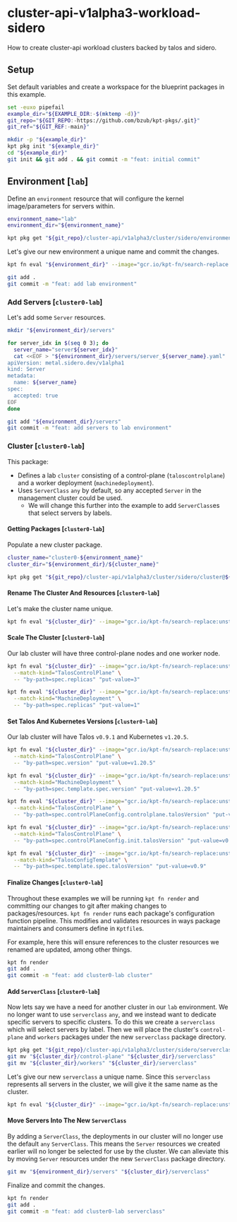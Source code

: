 # cluster-api-v1alpha3-workload-sidero

How to create cluster-api workload clusters backed by talos and sidero.

## Setup

Set default variables and create a workspace for the blueprint packages in this example.

<!-- @initializeWorkspace @test -->
```sh
set -euxo pipefail
example_dir="${EXAMPLE_DIR:-$(mktemp -d)}"
git_repo="${GIT_REPO:-https://github.com/bzub/kpt-pkgs/.git}"
git_ref="${GIT_REF:-main}"

mkdir -p "${example_dir}"
kpt pkg init "${example_dir}"
cd "${example_dir}"
git init && git add . && git commit -m "feat: initial commit"
```

## Environment [`lab`]

Define an `environment` resource that will configure the kernel image/parameters for servers within.

<!-- @createEnvironment @test -->
```sh
environment_name="lab"
environment_dir="${environment_name}"

kpt pkg get "${git_repo}/cluster-api/v1alpha3/cluster/sidero/environment@${git_ref}" "${environment_dir}"
```

Let's give our new environment a unique name and commit the changes.

<!-- @renameEnvironment @test -->
```sh
kpt fn eval "${environment_dir}" --image="gcr.io/kpt-fn/search-replace:unstable" -- "by-path=metadata.name" "put-value=${environment_name}"

git add .
git commit -m "feat: add lab environment"
```

### Add Servers [`cluster0-lab`]

Let's add some `Server` resources.

<!-- @addServers @test -->
```sh
mkdir "${environment_dir}/servers"

for server_idx in $(seq 0 3); do
  server_name="server${server_idx}"
  cat <<EOF > "${environment_dir}/servers/server_${server_name}.yaml"
apiVersion: metal.sidero.dev/v1alpha1
kind: Server
metadata:
  name: ${server_name}
spec:
  accepted: true
EOF
done

git add "${environment_dir}/servers"
git commit -m "feat: add servers to lab environment"
```

### Cluster [`cluster0-lab`]

This package:
- Defines a lab `cluster` consisting of a control-plane (`taloscontrolplane`) and a worker deployment (`machinedeployment`).
- Uses `ServerClass` `any` by default, so any accepted `Server` in the management cluster could be used.
  - We will change this further into the example to add `ServerClass`es that select servers by labels.

#### Getting Packages [`cluster0-lab`]

Populate a new cluster package.

<!-- @gettingPackages @test -->
```sh
cluster_name="cluster0-${environment_name}"
cluster_dir="${environment_dir}/${cluster_name}"

kpt pkg get "${git_repo}/cluster-api/v1alpha3/cluster/sidero/cluster@${git_ref}" "${cluster_dir}"
```

#### Rename The Cluster And Resources [`cluster0-lab`]

Let's make the cluster name unique.

<!-- @setClusterResourceNames @test -->
```sh
kpt fn eval "${cluster_dir}" --image="gcr.io/kpt-fn/search-replace:unstable" -- "by-path=metadata.name" "put-value=${cluster_name}"
```

#### Scale The Cluster [`cluster0-lab`]

Our lab cluster will have three control-plane nodes and one worker node.

<!-- @scaleTheCluster @test -->
```sh
kpt fn eval "${cluster_dir}" --image="gcr.io/kpt-fn/search-replace:unstable" \
  --match-kind="TalosControlPlane" \
  -- "by-path=spec.replicas" "put-value=3"

kpt fn eval "${cluster_dir}" --image="gcr.io/kpt-fn/search-replace:unstable" \
  --match-kind="MachineDeployment" \
  -- "by-path=spec.replicas" "put-value=1"
```

#### Set Talos And Kubernetes Versions [`cluster0-lab`]

Our lab cluster will have Talos `v0.9.1` and Kubernetes `v1.20.5`.

<!-- @setTalosKubernetesVersions @test -->
```sh
kpt fn eval "${cluster_dir}" --image="gcr.io/kpt-fn/search-replace:unstable" \
  --match-kind="TalosControlPlane" \
  -- "by-path=spec.version" "put-value=v1.20.5"

kpt fn eval "${cluster_dir}" --image="gcr.io/kpt-fn/search-replace:unstable" \
  --match-kind="MachineDeployment" \
  -- "by-path=spec.template.spec.version" "put-value=v1.20.5"

kpt fn eval "${cluster_dir}" --image="gcr.io/kpt-fn/search-replace:unstable" \
  --match-kind="TalosControlPlane" \
  -- "by-path=spec.controlPlaneConfig.controlplane.talosVersion" "put-value=v0.9"

kpt fn eval "${cluster_dir}" --image="gcr.io/kpt-fn/search-replace:unstable" \
  --match-kind="TalosControlPlane" \
  -- "by-path=spec.controlPlaneConfig.init.talosVersion" "put-value=v0.9"

kpt fn eval "${cluster_dir}" --image="gcr.io/kpt-fn/search-replace:unstable" \
  --match-kind="TalosConfigTemplate" \
  -- "by-path=spec.template.spec.talosVersion" "put-value=v0.9"
```

#### Finalize Changes [`cluster0-lab`]

Throughout these examples we will be running `kpt fn render` and committing our changes to git after making changes to packages/resources.
`kpt fn render` runs each package's configuration function pipeline.
This modifies and validates resources in ways package maintainers and consumers define in `Kptfile`s.

For example, here this will ensure references to the cluster resources we renamed are updated, among other things.

<!-- @renderAndCommit @test -->
```sh
kpt fn render
git add .
git commit -m "feat: add cluster0-lab cluster"
```

#### Add `ServerClass` [`cluster0-lab`]

Now lets say we have a need for another cluster in our `lab` environment.
We no longer want to use `serverclass` `any`, and we instead want to dedicate specific servers to specific clusters.
To do this we create a `serverclass` which will select servers by label.
Then we will place the cluster's `control-plane` and `workers` packages under the new `serverclass` package directory.

<!-- @addServerClass @test -->
```sh
kpt pkg get "${git_repo}/cluster-api/v1alpha3/cluster/sidero/serverclass@${git_ref}" "${cluster_dir}"
git mv "${cluster_dir}/control-plane" "${cluster_dir}/serverclass"
git mv "${cluster_dir}/workers" "${cluster_dir}/serverclass"
```

Let's give our new `serverclass` a unique name.
Since this `serverclass` represents all servers in the cluster, we will give it the same name as the cluster.

<!-- @setClusterResourceNames @test -->
```sh
kpt fn eval "${cluster_dir}" --image="gcr.io/kpt-fn/search-replace:unstable" -- "by-path=metadata.name" "put-value=${cluster_name}"
```

#### Move Servers Into The New `ServerClass`

By adding a `ServerClass`, the deployments in our cluster will no longer use the default `any` `ServerClass`.
This means the `Server` resources we created earlier will no longer be selected for use by the cluster.
We can alleviate this by moving `Server` resources under the new `ServerClass` package directory.

<!-- @moveServersIntoServerClass @test -->
```sh
git mv "${environment_dir}/servers" "${cluster_dir}/serverclass"
```

Finalize and commit the changes.

<!-- @renderAndCommit @test -->
```sh
kpt fn render
git add .
git commit -m "feat: add cluster0-lab serverclass"
```
